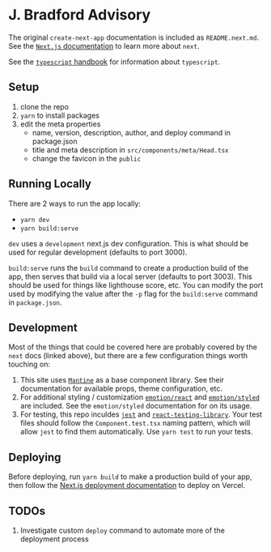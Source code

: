# J. Bradford Advisory

The original `create-next-app` documentation is included as `README.next.md`.
See the [`Next.js` documentation](https://nextjs.org/docs/getting-started) to learn more about `next`.

See the [`typescript` handbook](https://www.typescriptlang.org/docs/handbook/2/basic-types.html) for information about `typescript`.

## Setup

1. clone the repo
1. `yarn` to install packages
1. edit the meta properties
   - name, version, description, author, and deploy command in package.json
   - title and meta description in `src/components/meta/Head.tsx`
   - change the favicon in the `public`

## Running Locally

There are 2 ways to run the app locally:

- `yarn dev`
- `yarn build:serve`

`dev` uses a `development` next.js dev configuration. This is what should be used for regular development (defaults to port 3000).

`build:serve` runs the `build` command to create a production build of the app, then serves that build via a local server (defaults to port 3003). This should be used for things like lighthouse score, etc. You can modify the port used by modifying the value after the `-p` flag for the `build:serve` command in `package.json`.

## Development

Most of the things that could be covered here are probably covered by the `next` docs (linked above), but there are a few configuration things worth touching on:

1. This site uses [`Mantine`](https://mantine.dev/) as a base component library. See their documentation for available props, theme configuration, etc.
2. For additional styling / customization [`emotion/react`](https://emotion.sh/docs/introduction) and [`emotion/styled`](https://emotion.sh/docs/styled) are included. See the `emotion/styled` documentation for on its usage.
3. For testing, this repo inculdes [`jest`](https://jestjs.io/docs/getting-started) and [`react-testing-library`](https://testing-library.com/docs/react-testing-library/intro/). Your test files should follow the `Component.test.tsx` naming pattern, which will allow `jest` to find them automatically. Use `yarn test` to run your tests.

## Deploying

Before deploying, run `yarn build` to make a production build of your app, then follow the [Next.js deployment documentation](https://nextjs.org/docs/deployment) to deploy on Vercel.

## TODOs

1. Investigate custom `deploy` command to automate more of the deployment process
